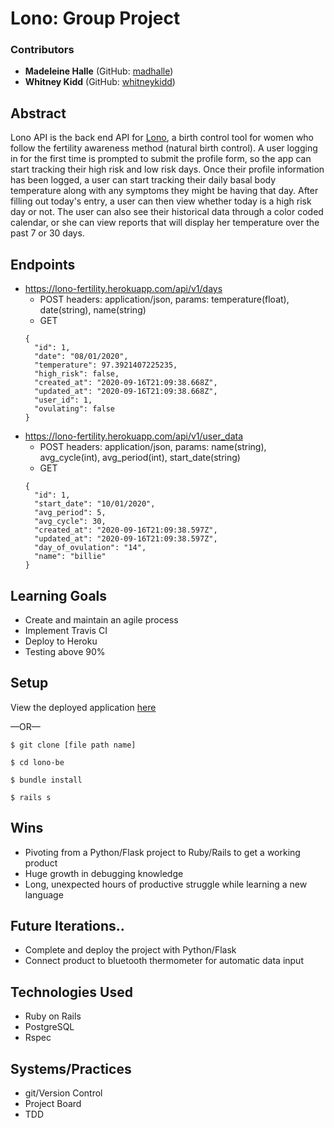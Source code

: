 # Lono: Group Project

### Contributors
* __Madeleine Halle__ (GitHub: [madhalle](https://github.com/madhalle))
* __Whitney Kidd__ (GitHub: [whitneykidd](https://github.com/whitneykidd))

## Abstract
Lono API is the back end API for [Lono](https://lono-fertility.herokuapp.com/), a birth control tool for women who follow the fertility awareness method (natural birth control). A user logging in for the first time is prompted to submit the profile form, so the app can start tracking their high risk and low risk days. Once their profile information has been logged, a user can start tracking their daily basal body temperature along with any symptoms they might be having that day. After filling out today's entry, a user can then view whether today is a high risk day or not. The user can also see their historical data through a color coded calendar, or she can view reports that will display her temperature over the past 7 or 30 days.

## Endpoints
 * https://lono-fertility.herokuapp.com/api/v1/days  
      - POST headers: application/json, params: temperature(float), date(string), name(string)
      - GET 
      ```
      {
        "id": 1,
        "date": "08/01/2020",
        "temperature": 97.3921407225235,
        "high_risk": false,
        "created_at": "2020-09-16T21:09:38.668Z",
        "updated_at": "2020-09-16T21:09:38.668Z",
        "user_id": 1,
        "ovulating": false
      }
      ```
 * https://lono-fertility.herokuapp.com/api/v1/user_data  
      - POST headers: application/json, params: name(string), avg_cycle(int), avg_period(int), start_date(string)
      - GET 
      ```
      {
        "id": 1,
        "start_date": "10/01/2020",
        "avg_period": 5,
        "avg_cycle": 30,
        "created_at": "2020-09-16T21:09:38.597Z",
        "updated_at": "2020-09-16T21:09:38.597Z",
        "day_of_ovulation": "14",
        "name": "billie"
      }
      ```


## Learning Goals
* Create and maintain an agile process
* Implement Travis CI
* Deploy to Heroku
* Testing above 90%

## Setup

View the deployed application [here](https://lono-api.herokuapp.com/api/v1/days)

—OR—

`$ git clone [file path name]`

`$ cd lono-be`

`$ bundle install`

`$ rails s`


## Wins
- Pivoting from a Python/Flask project to Ruby/Rails to get a working product
- Huge growth in debugging knowledge
- Long, unexpected hours of productive struggle while learning a new language

## Future Iterations..
- Complete and deploy the project with Python/Flask
- Connect product to bluetooth thermometer for automatic data input

## Technologies Used
- Ruby on Rails
- PostgreSQL
- Rspec

## Systems/Practices
- git/Version Control
- Project Board
- TDD
